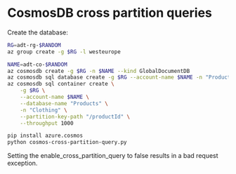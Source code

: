 # CosmosDB cross partition queries

Create the database:

```sh
RG=adt-rg-$RANDOM
az group create -g $RG -l westeurope

NAME=adt-co-$RANDOM
az cosmosdb create -g $RG -n $NAME --kind GlobalDocumentDB
az cosmosdb sql database create -g $RG --account-name $NAME -n "Products"
az cosmosdb sql container create \
    -g $RG \
    --account-name $NAME \
    --database-name "Products" \
    -n "Clothing" \
    --partition-key-path "/productId" \
    --throughput 1000
```

```sh
pip install azure.cosmos
python cosmos-cross-partition-query.py
```

Setting the enable_cross_partition_query to false results in a bad request exception.
